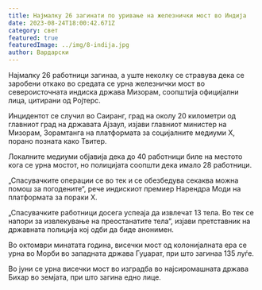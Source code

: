 ```yaml
---
title: Најмалку 26 загинати по уривање на железнички мост во Индија
date: 2023-08-24T18:00:42.671Z
category: свет
featured: true
featuredImage: ../img/8-indija.jpg
author: Вардарски
---
```

Најмалку 26 работници загинаа, а уште неколку се стравува дека се заробени откако во средата се урна железнички мост во североисточната индиска држава Мизорам, соопштија официјални лица, цитирани од Ројтерс.

Инцидентот се случил во Саиранг, град на околу 20 километри од главниот град на државата Ајзаул, изјави главниот министер на Мизорам, Зорамтанга на платформата за социјалните медиуми Х, порано позната како Твитер.

Локалните медиуми објавија дека до 40 работници биле на местото кога се урна мостот, но полицијата соопшти дека имало 28 работници.

„Спасувачките операции се во тек и се обезбедува секаква можна помош за погодените“, рече индискиот премиер Нарендра Моди на платформата за пораки X.

„Спасувачките работници досега успеаја да извлечат 13 тела. Во тек се напори за извлекување на преостанатите тела“, изјави претставник на државната полиција кој одби да биде анонимен.

Во октомври минатата година, висечки мост од колонијалната ера се урна во Морби во западната држава Гуџарат, при што загинаа 135 луѓе.

Во јуни се урна висечки мост во изградба во најсиромашната држава Бихар во земјата, при што загина едно лице.